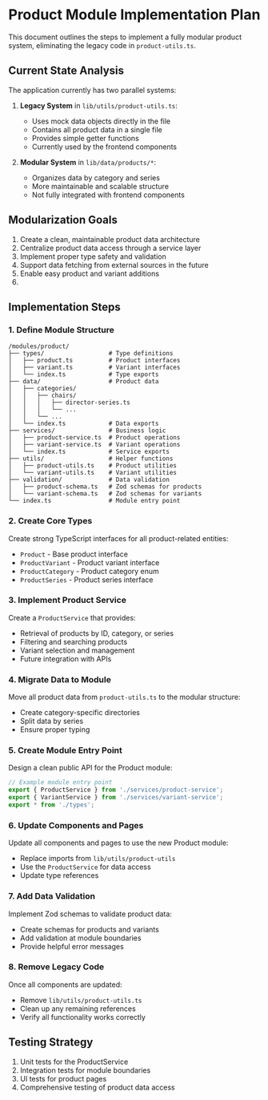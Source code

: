 # Product Module Implementation Plan

This document outlines the steps to implement a fully modular product system, eliminating the legacy code in `product-utils.ts`.

## Current State Analysis

The application currently has two parallel systems:

1. **Legacy System** in `lib/utils/product-utils.ts`:
   - Uses mock data objects directly in the file
   - Contains all product data in a single file
   - Provides simple getter functions
   - Currently used by the frontend components

2. **Modular System** in `lib/data/products/*`:
   - Organizes data by category and series
   - More maintainable and scalable structure
   - Not fully integrated with frontend components

## Modularization Goals

1. Create a clean, maintainable product data architecture
2. Centralize product data access through a service layer
3. Implement proper type safety and validation
4. Support data fetching from external sources in the future
5. Enable easy product and variant additions
6. 

## Implementation Steps

### 1. Define Module Structure

```
/modules/product/
├── types/                  # Type definitions
│   ├── product.ts          # Product interfaces
│   ├── variant.ts          # Variant interfaces
│   └── index.ts            # Type exports
├── data/                   # Product data
│   ├── categories/
│   │   ├── chairs/
│   │   │   ├── director-series.ts
│   │   │   └── ...
│   │   └── ...
│   └── index.ts            # Data exports
├── services/               # Business logic
│   ├── product-service.ts  # Product operations
│   ├── variant-service.ts  # Variant operations
│   └── index.ts            # Service exports
├── utils/                  # Helper functions
│   ├── product-utils.ts    # Product utilities
│   └── variant-utils.ts    # Variant utilities
├── validation/             # Data validation
│   ├── product-schema.ts   # Zod schemas for products
│   └── variant-schema.ts   # Zod schemas for variants
└── index.ts                # Module entry point
```

### 2. Create Core Types

Create strong TypeScript interfaces for all product-related entities:

- `Product` - Base product interface
- `ProductVariant` - Product variant interface
- `ProductCategory` - Product category enum
- `ProductSeries` - Product series interface

### 3. Implement Product Service

Create a `ProductService` that provides:

- Retrieval of products by ID, category, or series
- Filtering and searching products
- Variant selection and management
- Future integration with APIs

### 4. Migrate Data to Module

Move all product data from `product-utils.ts` to the modular structure:

- Create category-specific directories
- Split data by series
- Ensure proper typing

### 5. Create Module Entry Point

Design a clean public API for the Product module:

```typescript
// Example module entry point
export { ProductService } from './services/product-service';
export { VariantService } from './services/variant-service';
export * from './types';
```

### 6. Update Components and Pages

Update all components and pages to use the new Product module:

- Replace imports from `lib/utils/product-utils`
- Use the `ProductService` for data access
- Update type references

### 7. Add Data Validation

Implement Zod schemas to validate product data:

- Create schemas for products and variants
- Add validation at module boundaries
- Provide helpful error messages

### 8. Remove Legacy Code

Once all components are updated:

- Remove `lib/utils/product-utils.ts`
- Clean up any remaining references
- Verify all functionality works correctly

## Testing Strategy

1. Unit tests for the ProductService
2. Integration tests for module boundaries
3. UI tests for product pages
4. Comprehensive testing of product data access